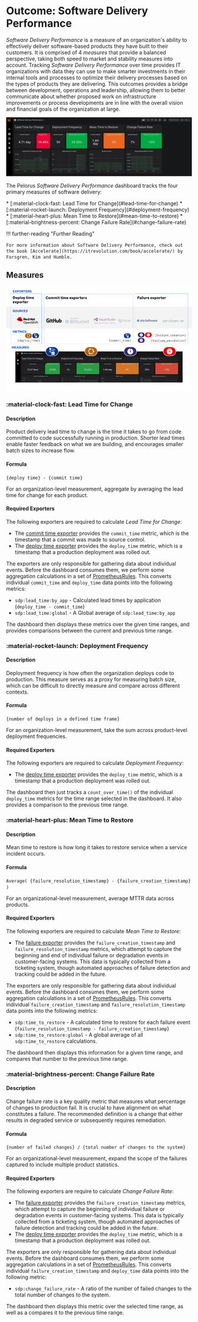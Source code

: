 # Outcome: Software Delivery Performance

_Software Delivery Performance_ is a measure of an organization's ability to effectively deliver software-based products they have built to their customers. It is comprised of 4 _measures_ that provide a balanced perspective, taking both speed to market and stability measures into account. Tracking _Software Delivery Performance_ over time provides IT organizations with data they can use to make smarter investments in their internal tools and processes to optimize their delivery processes based on the types of products they are delivering. This outcomes provides a bridge between development, operations and leadership, allowing them to better communicate about whether proposed work on infrastructure improvements or process developments are in line with the overall vision and financial goals of the organization at large.

![Software Delivery Performance dashboard](../../img/sdp-dashboard.png)

The Pelorus _Software Delivery Performance_ dashboard tracks the four primary measures of software delivery:

<div class="grid cards" markdown>
* [:material-clock-fast: Lead Time for Change](#lead-time-for-change)
* [:material-rocket-launch: Deployment Frequency](#deployment-frequency)
* [:material-heart-plus: Mean Time to Restore](#mean-time-to-restore)
* [:material-brightness-percent: Change Failure Rate](#change-failure-rate)
</div>

!!! further-reading "Further Reading"

    For more information about Software Delivery Performance, check out the book [Accelerate](https://itrevolution.com/book/accelerate/) by Forsgren, Kim and Humble.

## Measures

![Exporter relationship diagram](../../img/exporter-relationship-diagram.png)

### :material-clock-fast: Lead Time for Change

#### Description
Product delivery lead time to change is the time it takes to go from code committed to code successfully running in production.  Shorter lead times enable faster feedback on what we are building, and encourages smaller batch sizes to increase flow.

#### Formula
`{deploy time} - {commit time}`

For an organization-level measurement, aggregate by averaging the lead time for change for each product.

#### Required Exporters

The following exporters are required to calculate _Lead Time for Change_:

* The [commit time exporter](https://github.com/dora-metrics/pelorus/blob/master/exporters/committime) provides the `commit_time` metric, which is the timestamp that a commit was made to source control.
* The [deploy time exporter](https://github.com/dora-metrics/pelorus/blob/master/exporters/deploytime) provides the `deploy_time` metric, which is a timestamp that a production deployment was rolled out.

The exporters are only responsible for gathering data about individual events. Before the dashboard consumes them, we perform some aggregation calculations in a set of [PrometheusRules](https://github.com/dora-metrics/pelorus/blob/master/charts/pelorus/templates/prometheus-rules.yaml). This converts individual `commit_time` and `deploy_time` data points into the following metrics:

* `sdp:lead_time:by_app` - Calculated lead times by application (`deploy_time - commit_time`)
* `sdp:lead_time:global` - A Global average of `sdp:lead_time:by_app`

The dashboard then displays these metrics over the given time ranges, and provides comparisons between the current and previous time range.

### :material-rocket-launch: Deployment Frequency

#### Description

Deployment frequency is how often the organization deploys code to production.  This measure serves as a proxy for measuring batch size, which can be difficult to directly measure and compare across different contexts.

#### Formula

`{number of deploys in a defined time frame}`

For an organization-level measurement, take the sum across product-level deployment frequencies.

#### Required Exporters

The following exporters are required to calculate _Deployment Frequency_:

* The [deploy time exporter](https://github.com/dora-metrics/pelorus/blob/master/exporters/deploytime) provides the `deploy_time` metric, which is a timestamp that a production deployment was rolled out.

The dashboard then just tracks a `count_over_time()` of the individual `deploy_time` metrics for the time range selected in the dashboard. It also provides a comparison to the previous time range.

### :material-heart-plus: Mean Time to Restore

#### Description

Mean time to restore is how long it takes to restore service when a service incident occurs.

#### Formula

`Average( {failure_resolution_timestamp} - {failure_creation_timestamp} )`

For an organizational-level measurement, average MTTR data across products.

#### Required Exporters

The following exporters are required to calculate _Mean Time to Restore_:

* The [failure exporter](https://github.com/dora-metrics/pelorus/blob/master/exporters/failure) provides the `failure_creation_timestamp` and `failure_resolution_timestamp` metrics, which attempt to capture the beginning and end of individual failure or degradation events in customer-facing systems. This data is typically collected from a ticketing system, though automated approaches of failure detection and tracking could be added in the future.

The exporters are only responsible for gathering data about individual events. Before the dashboard consumes them, we perform some aggregation calculations in a set of [PrometheusRules](https://github.com/dora-metrics/pelorus/blob/master/charts/deploy/templates/prometheus-rules.yaml). This converts individual `failure_creation_timestamp` and `failure_resolution_timestamp` data points into the following metrics:

* `sdp:time_to_restore` - A calculated time to restore for each failure event (`failure_resolution_timestamp - failure_creation_timestamp`)
* `sdp:time_to_restore:global` - A global average of all `sdp:time_to_restore` calculations.

The dashboard then displays this information for a given time range, and compares that number to the previous time range.

### :material-brightness-percent: Change Failure Rate

#### Description

Change failure rate is a key quality metric that measures what percentage of changes to production fail. It is crucial to have alignment on what constitutes a failure.  The recommended definition is a change that either results in degraded service or subsequently requires remediation.

#### Formula

`{number of failed changes} / {total number of changes to the system}`

For an organizational-level measurement, expand the scope of the failures captured to include multiple product statistics.

#### Required Exporters

The following exporters are require to calculate _Change Failure Rate_:

* The [failure exporter](https://github.com/dora-metrics/pelorus/blob/master/exporters/failure) provides the `failure_creation_timestamp` metrics, which attempt to capture the beginning of individual failure or degradation events in customer-facing systems. This data is typically collected from a ticketing system, though automated approaches of failure detection and tracking could be added in the future.
* The [deploy time exporter](https://github.com/dora-metrics/pelorus/blob/master/exporters/deploytime) provides the `deploy_time` metric, which is a timestamp that a production deployment was rolled out.

The exporters are only responsible for gathering data about individual events. Before the dashboard consumes them, we perform some aggregation calculations in a set of [PrometheusRules](https://github.com/dora-metrics/pelorus/blob/master/charts/deploy/templates/prometheus-rules.yaml). This converts individual `failure_creation_timestamp` and `deploy_time` data points into the following metric:

* `sdp:change_failure_rate` - A ratio of the number of failed changes to the total number of changes to the system.

The dashboard then displays this metric over the selected time range, as well as a compares it to the previous time range.
